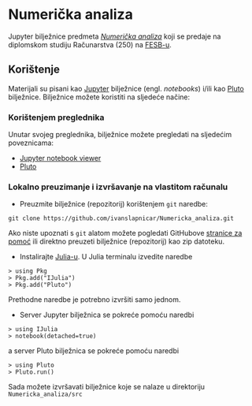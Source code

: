 # Numerička analiza

Jupyter bilježnice predmeta _[Numerička analiza](https://nastava.fesb.unist.hr/nastava/predmeti/8183)_ koji se predaje na diplomskom studiju Računarstva (250) na [FESB-u](https://www.fesb.unist.hr/).

## Korištenje

Materijali su pisani kao [Jupyter](http://jupyter.org/) bilježnice (engl. _notebooks_) i/ili kao [Pluto](https://github.com/fonsp/Pluto.jl) bilježnice. Bilježnice možete koristiti na sljedeće načine:

### Korištenjem preglednika
Unutar svojeg preglednika, bilježnice možete pregledati na sljedećim poveznicama:
* [Jupyter notebook viewer](http://nbviewer.ipython.org/url/github.com/ivanslapnicar/Numericka_analiza/tree/master/src/)
* [Pluto](http://htmlpreview.github.io/?https://github.com/ivanslapnicar/Numericka_analiza/blob/master/docs/index.html)

###  Lokalno preuzimanje i izvršavanje na vlastitom računalu
* Preuzmite bilježnice (repozitorij) korištenjem `git` naredbe:
```
git clone https://github.com/ivanslapnicar/Numericka_analiza.git
```
Ako niste upoznati s `git` alatom možete pogledati GitHubove [stranice za pomoć](https://help.github.com/articles/set-up-git/) ili direktno preuzeti bilježnice (repozitorij) kao zip datoteku.
* Instalirajte [Julia-u](https://julialang.org/downloads/). U Julia terminalu izvedite naredbe
```
> using Pkg
> Pkg.add("IJulia")
> Pkg.add("Pluto")
```
Prethodne naredbe je potrebno izvršiti samo jednom.
* Server Jupyter bilježnica se pokreće pomoću naredbi
```
> using IJulia
> notebook(detached=true)
```
a server Pluto bilježnica se pokreće pomoću naredbi
```
> using Pluto
> Pluto.run()
```

Sada možete izvršavati bilježnice koje se nalaze u direktoriju `Numericka_analiza/src`
